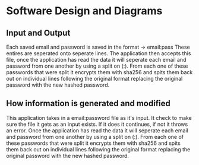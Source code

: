 # Software Design and Diagrams

## Input and Output
Each saved email and password is saved in the format -> email:pass
These entires are seperated onto seperate lines. The application then accepts this file, once the application has read the data it will seperate each email and password from one another by using a split on (:). From each one of these passwords that were split it encrypts them with sha256 and spits them back out on individual lines following the original format replacing the original password with the new hashed password.

## How information is generated and modified
This application takes in a email:password file as it's input. It check to make sure the file it gets as an input exists. If it does it continues, if not it throws an error. Once the application has read the data it will seperate each email and password from one another by using a split on (:). From each one of these passwords that were split it encrypts them with sha256 and spits them back out on individual lines following the original format replacing the original password with the new hashed password.
